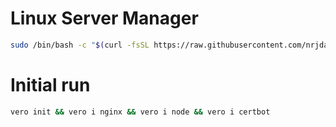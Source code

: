 # Linux Server Manager

```bash
sudo /bin/bash -c "$(curl -fsSL https://raw.githubusercontent.com/nrjdalal/linux-server-manager/master/install.sh)"
```

# Initial run

```bash
vero init && vero i nginx && vero i node && vero i certbot
```

